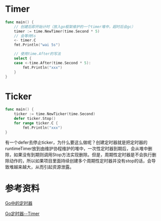 # Timer
``` go
func main() {
    // 创建后即开始计时（放入go框架维护的一个timer堆中，超时后会gc）
    timer := time.NewTimer(time.Second * 5)
    // 会等待5s
    <- timer.C
    fmt.Println("wai 5s")

    // 使用time.After的写法
    select {
    case <-time.After(time.Second * 5):
        fmt.Println("xxx")
    }
}
```

# Ticker
``` go
func main() {
    ticker := time.NewTicker(time.Second)
    defer ticker.Stop()
    for range ticker.C {
        fmt.Println("xxx")
}
```
有一个defer去停止ticker，为什么要这么做呢？创建定时器就是把定时器的runtimeTimer放到由维护协程维护的堆中，一次性定时器到期后，会从堆中删除，如果没有到期则调用Stop方法实现删除。但是，周期性定时器是不会执行删除动作的，所以如果项目里面持续创建多个周期性定时器并没有stop的话，会导致堆越来越大，从而引起资源泄露。


# 参考资料
[Go中的定时器](https://www.cnblogs.com/zhangcaiwang/p/15130774.html)

[Go定时器--Timer](https://www.cnblogs.com/failymao/p/15064059.html)
